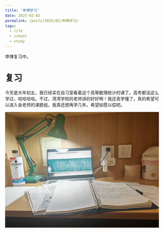 ```yaml
---
title: '申博学习'
date: 2025-02-02
permalink: /posts/2025/02/申博学习/
tags:
  - life
  - school
  - study
---
```


申博复习中。

复习
======

今天是大年初五，我已经呆在自习室看着这个高等数理统计的课了。高考都没这么学过，哈哈哈哈。不过，湾湾学校的老师讲的好好啊！我还真学懂了。真的希望可以进入金老师的课题组，我真还想再学几年。希望如愿以偿吧。

![](/images/post/申博学习/1.jpg)

